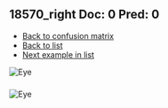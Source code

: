 ## 18570_right Doc: 0 Pred: 0
- [Back to confusion matrix](https://github.com/juliandewit/kaggle_retinopathy/blob/master/matrix.md)
- [Back to list](https://github.com/juliandewit/kaggle_retinopathy/blob/master/lists/00/list.md)
- [Next example in list](https://github.com/juliandewit/kaggle_retinopathy/blob/master/lists/00/18/18572_left.md)

![Eye](https://retinopaty.blob.core.windows.net/size1024/18570_right_0.jpeg)

### 

![Eye]()
